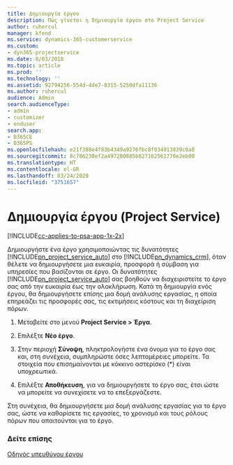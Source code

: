 ```yaml
---
title: Δημιουργία έργου
description: Πώς γίνεται η δημιουργία έργου στο Project Service
author: ruhercul
manager: kfend
ms.service: dynamics-365-customerservice
ms.custom:
- dyn365-projectservice
ms.date: 8/03/2018
ms.topic: article
ms.prod: ''
ms.technology: ''
ms.assetid: 92794256-554d-4de7-8315-5250dfa11136
ms.author: ruhercul
audience: Admin
search.audienceType:
- admin
- customizer
- enduser
search.app:
- D365CE
- D365PS
ms.openlocfilehash: e21f388e4f83b4349a9276fbc8f034913839c0a8
ms.sourcegitcommit: 8c786230ef2a497280885b827162561776e2eb00
ms.translationtype: HT
ms.contentlocale: el-GR
ms.lasthandoff: 03/24/2020
ms.locfileid: "3751657"
---
```

# <a name="create-a-project-project-service"></a>Δημιουργία έργου (Project Service)

[!INCLUDE[cc-applies-to-psa-app-1x-2x](../includes/cc-applies-to-psa-app-1x-2x.md)]

Δημιουργήστε ένα έργο χρησιμοποιώντας τις δυνατότητες [!INCLUDE[pn_project_service_auto](../includes/pn-project-service-auto.md)] στο [!INCLUDE[pn_dynamics_crm](../includes/pn-dynamics-crm.md)], όταν θέλετε να δημιουργήσετε μια ευκαιρία, προσφορά ή σύμβαση για υπηρεσίες που βασίζονται σε έργο. Οι δυνατότητες [!INCLUDE[pn_project_service_auto](../includes/pn-project-service-auto.md)] σας βοηθούν να διαχειριστείτε το έργο σας από την ευκαιρία έως την ολοκλήρωση. Κατά τη δημιουργία ενός έργου, θα δημιουργήσετε επίσης μια δομή ανάλυσης εργασίας, η οποία επηρεάζει τις προσφορές σας, τις εκτιμήσεις κόστους και τη διαχείριση πόρων.  
  
1.  Μεταβείτε στο μενού **Project Service > Έργα**.  
  
2.  Επιλέξτε **Νέο έργο**.  
  
3.  Στην περιοχή **Σύνοψη**, πληκτρολογήστε ένα όνομα για το έργο σας και, στη συνέχεια, συμπληρώστε όσες λεπτομέρειες μπορείτε. Τα στοιχεία που επισημαίνονται με κόκκινο αστερίσκο (*) είναι υποχρεωτικά.  
  
4.  Επιλέξτε **Αποθήκευση**, για να δημιουργήσετε το έργο σας, έτσι ώστε να μπορείτε να συνεχίσετε να το επεξεργάζεστε.  
  
Στη συνέχεια, θα δημιουργήσετε μια δομή ανάλυσης εργασίας για το έργο σας, ώστε να καθορίσετε τις εργασίες, το χρονισμό και τους ρόλους πόρων που απαιτούνται για το έργο.  
  
### <a name="see-also"></a>Δείτε επίσης  
 [Οδηγός υπευθύνου έργου](../project-service/project-manager-guide.md)

